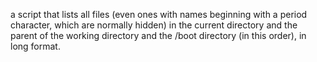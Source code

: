  a script that lists all files (even ones with names beginning with a period character, which are normally hidden) in the current directory and the parent of the working directory and the /boot directory (in this order), in long format.
